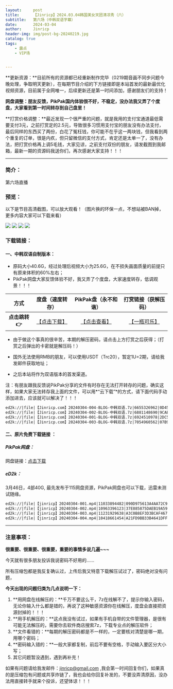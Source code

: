 ```yaml
---
layout:     post
title:      【Jinricp】2024.03.04韩国美女天团清凉秀（六）
subtitle:   第六场（中韩双语字幕）
date:       2024-03-04
author:     Jinricp
header-img: img/post-bg-20240219.jpg
catalog: true
tags:
    - 露点
    - VIP场


---
```


**更新资源：**目前所有的资源都已经重新制作完毕（0219期音画不同步问题今晚处理，争取明天更新），在每期节目介绍的下方链接即是本站首发的最新最优化视频资源，目前属于全网唯一，后续更新还是第一时间添加，感谢朋友们的支持！

**网盘调整：朋友反馈，PikPak国内体验很不好，不稳定，没办法我又弄了个度盘，大家看到第一时间转存到自己盘里！**

**打赏价格调整：**最近发现一个很严重的问题，就是我用的支付宝通道最低需要支付3元，之前打赏定的2.5元，导致很多习惯用支付宝的朋友没有办法支付，最后同样的东西买了两份，白花了冤枉钱，你可能不在乎这一两块钱，但我看到两个重复的订单，很是内疚，但只留微信的支付方式，肯定还是太单一了，没有办法，把打赏价格再上调5毛钱，大家见谅，之前支付双份的朋友，请发截图到我邮箱，最新一期的资源码我送你们，再次感谢大家支持！！！

---

### 简介：

第六场直播

### 预览：

以下是节目高清截图，可以放大观看！（图片换的环保一点，不想站被BAN掉，更多内容大家可以下载来看）

![](https://www.imgccc.com/2024/03/15/00c0e5e3f3fb2.jpg)
![](https://www.imgccc.com/2024/03/15/60733df540156.jpg)
![](https://www.imgccc.com/2024/03/15/64556cb3207b8.jpg)
![](https://www.imgccc.com/2024/03/15/544f54124fdc9.jpg)



### 下载链接：

#### 一、中韩双语自制版本：

+ 原码大小40.6G，经过处理后视频大小为25.6G，在不损失画面质量的前提只有原来体积的60%左右；
+ PikPak网盘大家反馈体验不好，我又弄了个度盘，大家速度转存，低调观景！！！

|     方式      |                       度盘（速度转存）                       |                     PikPak盘（永不和谐）                     |                  打赏链接（获解压码）                   |
| :-----------: | :----------------------------------------------------------: | :----------------------------------------------------------: | :-----------------------------------------------------: |
| **点击跳转👉** | [【点击下载】](https://pan.baidu.com/s/1PkTMhJTAwJH21Lld-Zj3FQ?pwd=8888) | [【点击查看】](https://mypikpak.com/s/VNtELtjoov5CdU-ARtiZQnc1o1) | [【一瓶可乐】](https://nk.mileifk.com/details/FC7A105C) |


+ 由于做这个事真的很辛苦，本期的解压密码，请点击上方打赏之后获得；（打赏之后弹出的卡密就是解压码！）

+ 国外无法使用RMB的朋友，可以使用USDT（Trc20），暂定1U=2期，请给我发邮件获取地址；

+ 之后本站将作为双语版本的首发渠道。

注：有朋友跟我反馈说PikPak分享的文件有时存在无法打开转存的问题，确实这样，如果大家无法转存我上面的文件，可以用*“云下载”*的方式，请下面代码手动添加进去，应该就可以解决了！！！

  ```txt
ed2k://|file|【Jinricp.com】20240304-004-BLOG-中韩双语.7z|6655326962|0D45814F58AC3E54CC69F2CC6D99F7E8|/
ed2k://|file|【Jinricp.com】20240304-002-BLOG-中韩双语.7z|6881148690|9CAEB9D1E0085661F35A6B36514CD39E|/
ed2k://|file|【Jinricp.com】20240304-001-BLOG-中韩双语.7z|6924510978|2DC533E6DB6313CD7216CB70D60AC6D0|/
ed2k://|file|【Jinricp.com】20240304-003-BLOG-中韩双语.7z|7054960562|07B97C61B0F37D97A1BBAC8CE83BE117|/
  ```



#### 二、原片免费下载链接 ：

##### PikPak网盘：

网盘链接：[点击下载](https://mypikpak.com/s/VNspx6U9xiBeQeQzgBQUGs-Io1)

##### eD2k：

3月46日，4部40G, 最先发布于115网盘资源，PikPak网盘也可以下载，迅雷未测试随缘。

```txt
ed2k://|file|【jinricp】20240304-001.mp4|11033894482|090D975613A4AA72C97303ACDECEED86|/  
ed2k://|file|【jinricp】20240304-002.mp4|10963396123|37E885875DAEB19A59D4FB8BF96987DB|/  
ed2k://|file|【jinricp】20240304-003.mp4|11231929638|A3C0B8EF3D3BCAF467321B9F53A9AFC6|/  
ed2k://|file|【jinricp】20240304-004.mp4|10418661454|A21FD9BB33B4641DFF43D52231D45AEA|/ 
```

------

### 注意事项：

**很重要、很重要、很重要，重要的事情多说几遍~~~**

今天就有很多朋友投诉我说密码不好用的……

所有压缩包都是我反复确认过，上传后我又特意下载解压试过了，密码绝对没有问题，

**今天出现的问题归类为几点说明一下：**

1. **用网盘在线解压的：**千万不要这么干，7z在线解不了，提示你输入密码，无论你输入什么都是错的，再说了这种敏感资源你在线解压，度盘会直接把资源封掉的！！！
2. **用手机解压的：**这点我没有试过，如果有手机自带的文件管理器，是很有可能无法解压的，需要你去软件商店搜索7z，下载专业点的解压软件；
3. **文件看错的：**每期的解压密码都是不一样的，一定要核对清楚是哪一期，用哪个密码；
4. **密码输入错的：**一般大家都复制，前后不要有空格，手动输入要区分大小写；
5. 其它问题暂没遇到，遇到再补充！

如果有问题请给我发邮件：jinricp@gmail.com ,我会第一时间回复你们，如果真的是压缩包有问题或共享炸链了，我也会给你回复补发的，不要没弄清原因，没办法用直接转手就来个投诉，还望体谅！！！
